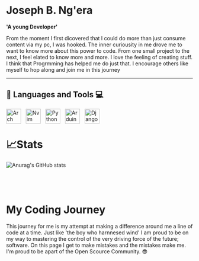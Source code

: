 # Joseph B. Ng'era

**'A young Developer'**

From the moment I first dicovered that I could do more than just consume content via my pc, I was hooked. The inner curiousity in me drove me to want to know more about this power to code. From one small project to the next, I feel elated to know more and more. I love the feeling of creating stuff. I think that Progrmming has helped me do just that. I encourage others like myself to hop along and join me in this journey

---

## 🧰 Languages and Tools 💻
<img align='left' alt='Arch' width='40px' style="padding-right:10px;" src="https://cdn.jsdelivr.net/gh/devicons/devicon@latest/icons/archlinux/archlinux-original.svg" />
<img align='left' alt='Nvim' width='40px' style="padding-right:10px;" src="https://cdn.jsdelivr.net/gh/devicons/devicon@latest/icons/neovim/neovim-original.svg" />
<img align='left' alt='Python' width='40px' style="padding-right:10px;" src="https://cdn.jsdelivr.net/gh/devicons/devicon/icons/python/python-original.svg" />
<img align='left' alt='Arduino' width='40px' style="padding-right:10px;" src="https://cdn.jsdelivr.net/gh/devicons/devicon/icons/arduino/arduino-original-wordmark.svg" />
<img align='left' alt='Django' width='40px' style="padding-right:10px;" src="https://cdn.jsdelivr.net/gh/devicons/devicon/icons/django/django-plain.svg" />

&nbsp;
---

# 📈Stats
![Anurag's GitHub stats](https://github-readme-stats.vercel.app/api?username=Joe-BN&show_icons=true&theme=shadow_green)

#

&nbsp;
# My Coding Journey
This journey for me is my attempt at making a difference around me a line of code at a time. Just like 'the boy who harnnesed wind' I am proud to be on my way to mastering the control of the very driving force of the future; software. On this page I get to make mistakes and the mistakes make me. I'm proud to be apart of the Open Scource Community. 😎























